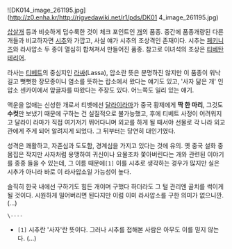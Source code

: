 ![DK014_image_261195.jpg](http://z0.enha.kr/http://rigvedawiki.net/r1/pds/DK01
4_image_261195.jpg)

[삽살개](%EC%82%BD%EC%82%B4%EA%B0%9C.md) 등과 비슷하게 덥수룩한 것이 체크 포인트인
[개](%EA%B0%9C.md)의 품종. 중간에 품종개량된 다른 개들과 비교하자면
[시추](%EC%8B%9C%EC%B6%94.md)와 가깝고, 사실 얘가 시추의 조상격인 존재이다. 시추는
[페키니즈](%ED%8E%98%ED%82%A4%EB%8B%88%EC%A6%88.md)와 라사압소 두 종이 열심히 합쳐져서 만들어진
품종. 참고로 이녀석의 조상은 [티베탄테리어](%ED%8B%B0%EB%B2%A0%ED%83%84%20%ED%85%8C%EB%A6%AC%EC%96%B4.md).

라사는 [티베트](%ED%8B%B0%EB%B2%A0%ED%8A%B8.md)의 중심지인
[라싸](%EB%9D%BC%EC%8B%B8.md)(Lassa), 압소란 뜻은 분명하진 않지만 이 품종이 워낙 길고 뻣뻣한 장모종이니
염소를 뜻하는 랍소에서 왔다는 얘기도 있고, '사자 닮은 개' 인 압소 센카이에서 앞글자를 따왔다는 주장도 있다. 어느쪽도 일리 있는 얘기.

액운을 없애는 신성한 개로서 티벳에선 [달라이라마](%EB%8B%AC%EB%9D%BC%EC%9D%B4%20%EB%9D%BC%EB%A7%88.md)가 중국 황제에게 **딱 한
마리**, 그것도 **수컷**만 보냈기 때문에 구하는 건 실질적으로 불가능했고, 후에 티베트 사정이 어려워지고 달라이 라마가 직접 여기저기
뛰어다니며 외교를 하게 될 때서야 선물로 각 나라 외교관에게 주게 되어 알려지게 되었다. 그 뒤부터는 당연히 대인기였다.

성격은 쾌활하고, 자존심과 도도함, 경계심을 가지고 있다는 것에 유의. 옛 중국 설화 중 몸집은 작지만 사자처럼 용맹하여 귀신이나 요물조차
쫓아버린다는 개와 관련된 이야기를 종종 들을 수 있는데, 그 이름 때문에`[1]` 이를 시추로 생각하는 경우가 많지만 실은 시추가 아니라
바로 이 라사압소일 가능성이 높다.

솔직히 한국 내에선 구하기도 힘든 개이며 구했다 하더라도 그 털 관리엔 골치를 썩이게 될 것이다. 시원하게 밀어버리면 된다지만 이럼 이미
라사압소를 구한 의미가 없으니깐. (...)

`\----`

  * `[1]` 시추란 '사자'란 뜻이다. 그러나 시추를 접해본 사람은 아무도 이를 믿지 않는다. (...)

